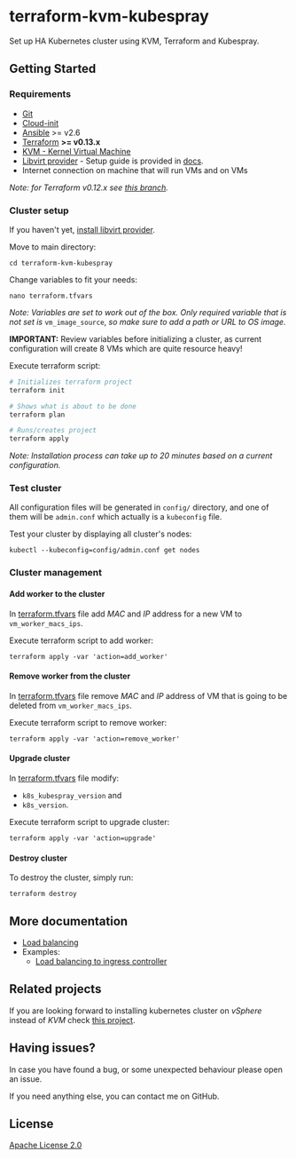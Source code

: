 # terraform-kvm-kubespray
Set up HA Kubernetes cluster using KVM, Terraform and Kubespray.

## Getting Started

### Requirements
+ [Git](https://git-scm.com/) 
+ [Cloud-init](https://cloudinit.readthedocs.io/)
+ [Ansible](https://www.ansible.com/) >= v2.6
+ [Terraform](https://www.terraform.io/) **>= v0.13.x**
+ [KVM - Kernel Virtual Machine](https://www.linux-kvm.org/)
+ [Libvirt provider](https://github.com/dmacvicar/terraform-provider-libvirt) - Setup guide is provided in [docs](./docs/libvirt-provider-setup.md).
+ Internet connection on machine that will run VMs and on VMs

*Note: for Terraform v0.12.x see [this branch](https://github.com/MusicDin/terraform-kvm-kubespray/tree/terraform-0.12).*

### Cluster setup

If you haven't yet, [install libvirt provider](docs/libvirt-provider-setup.md).

Move to main directory:
```
cd terraform-kvm-kubespray
```

Change variables to fit your needs:
```
nano terraform.tfvars
```
*Note: Variables are set to work out of the box. 
Only required variable that is not set is* `vm_image_source`, *so make sure to add a path or URL to OS image.*

**IMPORTANT:** Review variables before initializing a cluster, as current configuration will create 8 VMs which are quite resource heavy!

Execute terraform script:
```bash
# Initializes terraform project
terraform init

# Shows what is about to be done
terraform plan

# Runs/creates project
terraform apply
```

*Note: Installation process can take up to 20 minutes based on a current configuration.*

### Test cluster

All configuration files will be generated in `config/` directory, and one of them will be `admin.conf` which actually is a `kubeconfig` file.
 
Test your cluster by displaying all cluster's nodes:
```
kubectl --kubeconfig=config/admin.conf get nodes
```

### Cluster management

#### Add worker to the cluster

In [terraform.tfvars](./terraform.tfvars) file add *MAC* and *IP* address for a new VM to `vm_worker_macs_ips`. 
  
Execute terraform script to add worker:
```
terraform apply -var 'action=add_worker'
```

#### Remove worker from the cluster

In [terraform.tfvars](./terraform.tfvars) file remove *MAC* and *IP* address of VM that is going to be deleted from `vm_worker_macs_ips`.

Execute terraform script to remove worker:
```
terraform apply -var 'action=remove_worker'
```
#### Upgrade cluster

In [terraform.tfvars](./terraform.tfvars) file modify:
  + `k8s_kubespray_version` and
  + `k8s_version`.
  
Execute terraform script to upgrade cluster:
```
terraform apply -var 'action=upgrade'
```

#### Destroy cluster

To destroy the cluster, simply run:
```
terraform destroy
```

## More documentation
+ [Load balancing](./docs/load-balancer.md)
+ Examples: 
    - [Load balancing to ingress controller](docs/examples/lb-and-ingress-controller.md)


## Related projects

If you are looking forward to installing kubernetes cluster on *vSphere* instead of *KVM* check [this project](https://github.com/sguyennet/terraform-vsphere-kubespray).

## Having issues?

In case you have found a bug, or some unexpected behaviour please open an issue.

If you need anything else, you can contact me on GitHub.

## License

[Apache License 2.0](./LICENSE)